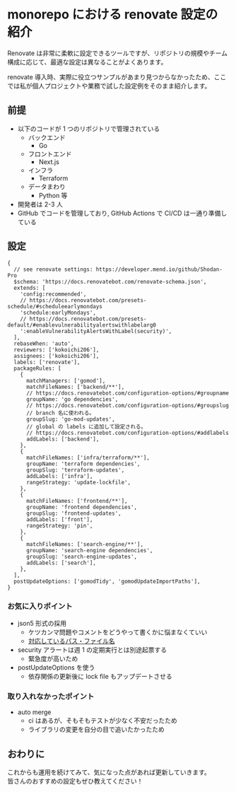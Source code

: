 # monorepo における renovate 設定の紹介

Renovate は非常に柔軟に設定できるツールですが、リポジトリの規模やチーム構成に応じて、最適な設定は異なることがよくあります。

renovate 導入時、実際に役立つサンプルがあまり見つからなかったため、ここでは私が個人プロジェクトや業務で試した設定例をそのまま紹介します。

## 前提

- 以下のコードが 1 つのリポジトリで管理されている
  - バックエンド
    - Go
  - フロントエンド
    - Next.js
  - インフラ
    - Terraform
  - データまわり
    - Python 等
- 開発者は 2-3 人
- GitHub でコードを管理しており, GitHub Actions で CI/CD は一通り準備している

<!-- more -->

## 設定

``` json5
{
  // see renovate settings: https://developer.mend.io/github/Shodan-Pro
  $schema: 'https://docs.renovatebot.com/renovate-schema.json',
  extends: [
    'config:recommended',
    // https://docs.renovatebot.com/presets-schedule/#scheduleearlymondays
    'schedule:earlyMondays',
    // https://docs.renovatebot.com/presets-default/#enablevulnerabilityalertswithlabelarg0
    ':enableVulnerabilityAlertsWithLabel(security)',
  ],
  rebaseWhen: 'auto',
  reviewers: ['kokoichi206'],
  assignees: ['kokoichi206'],
  labels: ['renovate'],
  packageRules: [
    {
      matchManagers: ['gomod'],
      matchFileNames: ['backend/**'],
      // https://docs.renovatebot.com/configuration-options/#groupname
      groupName: 'go dependencies',
      // https://docs.renovatebot.com/configuration-options/#groupslug
      // branch 名に使われる。
      groupSlug: 'go-mod-updates',
      // global の labels に追加して設定される。
      // https://docs.renovatebot.com/configuration-options/#addlabels
      addLabels: ['backend'],
    },
    {
      matchFileNames: ['infra/terraform/**'],
      groupName: 'terraform dependencies',
      groupSlug: 'terraform-updates',
      addLabels: ['infra'],
      rangeStrategy: 'update-lockfile',
    },
    {
      matchFileNames: ['frontend/**'],
      groupName: 'frontend dependencies',
      groupSlug: 'frontend-updates',
      addLabels: ['front'],
      rangeStrategy: 'pin',
    },
    {
      matchFileNames: ['search-engine/**'],
      groupName: 'search-engine dependencies',
      groupSlug: 'search-engine-updates',
      addLabels: ['search'],
    },
  ],
  postUpdateOptions: ['gomodTidy', 'gomodUpdateImportPaths'],
}
```

### お気に入りポイント

- json5 形式の採用
  - ケツカンマ問題やコメントをどうやって書くかに悩まなくていい
  - [対応しているパス・ファイル名](https://docs.renovatebot.com/configuration-options/)
- security アラートは週 1 の定期実行とは別途起票する
  - 緊急度が高いため
- postUpdateOptions を使う
  - 依存関係の更新後に lock file もアップデートさせる

### 取り入れなかったポイント

- auto merge
  - ci はあるが、そもそもテストが少なく不安だったため
  - ライブラリの変更を自分の目で追いたかったため

## おわりに

これからも運用を続けてみて、気になった点があれば更新していきます。  
皆さんのおすすめの設定もぜひ教えてください！
